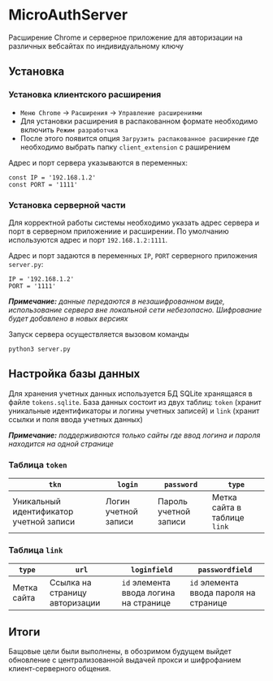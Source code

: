 # MicroAuthServer
Расширение Chrome и серверное приложение для авторизации на различных вебсайтах по индивидуальному ключу

## Установка
### Установка клиентского расширения
- `Меню Chrome` -> `Расширения` -> `Управление расширениями`
- Для установки расширения в распакованном формате необходимо включить `Режим разработчка`
- После этого появится опция `Загрузить распакованное расширение` где необходимо выбрать папку `client_extension` с раширением

Адрес и порт сервера указываются в переменных:
```{java-script}
const IP = '192.168.1.2'
const PORT = '1111'
```
### Установка серверной части
Для корректной работы системы необходимо указать адрес сервера и порт в серверном приложениие и расширении. По умолчанию используются адрес и порт `192.168.1.2:1111`.

Адрес и порт задаются в переменных `IP`, `PORT` серверного приложения `server.py`:
```{python}
IP = '192.168.1.2'
PORT = '1111'
```

*__Примечание:__ данные передаются в незашифрованном виде, использование сервера вне локальной сети небезопасно. Шифрование будет добавлено в новых версиях*

Запуск сервера осуществляется вызовом команды

```
python3 server.py
```

## Настройка базы данных
Для хранения учетных данных используется БД SQLite хранящаяся в файле `tokens.sqlite`.
База данных состоит из двух таблиц: `token` (хранит уникальные идентификаторы и логины учетных записей) и `link` (хранит ссылки и поля ввода учетных данных)

*__Примечание:__ поддерживаются только сайты где ввод логина и пароля находится на одной странице*

### Таблица `token`

| `tkn`      | `login`    | `password` | `type` |
| ------------- | ------------- |------------- |------------- |
| Уникальный идентификатор учетной записи | Логин учетной записи| Пароль учетной записи | Метка сайта в таблице `link` |

### Таблица `link`

| `type`      | `url`    | `loginfield` | `passwordfield` |
| ------------- | ------------- |------------- |------------- |
| Метка сайта | Ссылка на страницу авторизации| `id` элемента ввода логина на странице | `id` элемента ввода пароля на странице |

## Итоги
Бащовые цели были выполнены, в обозримом будущем выйдет обновление с централизованной выдачей прокси и шифрофанием клиент-серверного общения.
